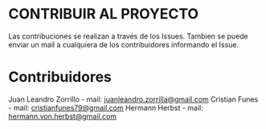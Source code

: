 # CONTRIBUIR AL PROYECTO
Las contribuciones se realizan a traves de los Issues.
Tambien se puede enviar un mail a cualquiera de los contribuidores informando el Issue.

# Contribuidores
Juan Leandro Zorrillo - mail: juanleandro.zorrilla@gmail.com
Cristian Funes  - mail: cristianfunes79@gmail.com
Hermann Herbst  - mail: hermann.von.herbst@gmail.com
